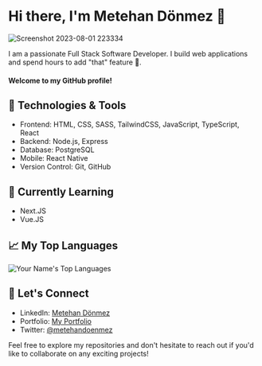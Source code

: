<!--
**metehandoenmez/metehandoenmez** is a ✨ _special_ ✨ repository because its `README.md` (this file) appears on your GitHub profile.

Here are some ideas to get you started:

- 🔭 I’m currently working on ...
- 🌱 I’m currently learning ...
- 👯 I’m looking to collaborate on ...
- 🤔 I’m looking for help with ...
- 💬 Ask me about ...
- 📫 How to reach me: ...
- 😄 Pronouns: ...
- ⚡ Fun fact: ...
-->
# Hi there, I'm Metehan Dönmez 👋

![Screenshot 2023-08-01 223334](https://github.com/metehandoenmez/metehandoenmez/assets/123425785/f0bbfb76-1470-4ae2-83a8-93e91da955fe)



I am a passionate Full Stack Software Developer. I build web applications and spend hours to add "that" feature 💫.
#### Welcome to my GitHub profile!

## 🔧 Technologies & Tools

- Frontend: HTML, CSS, SASS, TailwindCSS, JavaScript, TypeScript, React
- Backend: Node.js, Express
- Database: PostgreSQL
- Mobile: React Native
- Version Control: Git, GitHub

## 🌱 Currently Learning

- Next.JS
- Vue.JS


## 📈 My Top Languages

![Your Name's Top Languages](https://github-readme-stats.vercel.app/api/top-langs/?username=metehandoenmez&layout=compact&theme=radical)

## 📣 Let's Connect

- LinkedIn: [Metehan Dönmez](https://www.linkedin.com/in/metehandoenmez/)
- Portfolio: [My Portfolio](https://www.doenmez.tech)
- Twitter: [@metehandoenmez](https://twitter.com/metehandoenmez)

Feel free to explore my repositories and don't hesitate to reach out if you'd like to collaborate on any exciting projects!
